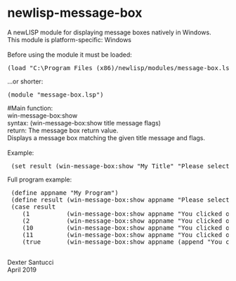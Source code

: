 # newlisp-message-box
A newLISP module for displaying message boxes natively in Windows.<br>
This module is platform-specific: Windows<br>
<br>
Before using the module it must be loaded:
<pre>
(load "C:\Program Files (x86)/newlisp/modules/message-box.lsp")
</pre>
...or shorter:
<pre>
(module "message-box.lsp")
</pre>

#Main function:<br>
win-message-box:show<br>
syntax: (win-message-box:show title message flags)<br>
return: The message box return value.<br>
Displays a message box matching the given title message and flags.<br>
<br>
Example:
<pre>
 (set result (win-message-box:show "My Title" "Please select something:" (+ win-message-box:MB_CANCELTRYCONTINUE)))
</pre>
Full program example:
 <pre>
 (define appname "My Program")
 (define result (win-message-box:show appname "Please select something:" (+ win-message-box:MB_CANCELTRYCONTINUE)))
 (case result
    (1          (win-message-box:show appname "You clicked on OK."        win-message-box:MB_OK))
    (2          (win-message-box:show appname "You clicked on Cancel."    win-message-box:MB_OK))
    (10         (win-message-box:show appname "You clicked on Try Again." win-message-box:MB_OK))
    (11         (win-message-box:show appname "You clicked on Continue."  win-message-box:MB_OK))
    (true       (win-message-box:show appname (append "You clicked on ID: " (string result)) win-message-box:MB_OK)))
 </pre>
 
 Dexter Santucci<br>
 April 2019
